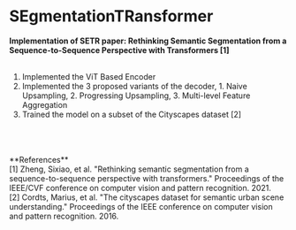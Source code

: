 # SEgmentationTRansformer
**Implementation of SETR paper: Rethinking Semantic Segmentation from a Sequence-to-Sequence Perspective with Transformers [1]**
<br>
<br>
1. Implemented the ViT Based Encoder<br>
2. Implemented the 3 proposed variants of the decoder, 1. Naive Upsampling, 2. Progressing Upsampling, 3. Multi-level Feature Aggregation
3. Trained the model on a subset of the Cityscapes dataset [2]
<br>
<br>
<br>
**References**<br>
[1] Zheng, Sixiao, et al. "Rethinking semantic segmentation from a sequence-to-sequence perspective with transformers." Proceedings of the IEEE/CVF conference on computer vision and pattern recognition. 2021.
<br>
[2] Cordts, Marius, et al. "The cityscapes dataset for semantic urban scene understanding." Proceedings of the IEEE conference on computer vision and pattern recognition. 2016.
